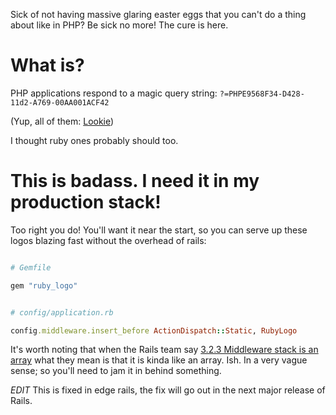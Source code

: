 Sick of not having massive glaring easter eggs that you can't do a thing about like in PHP? Be sick no more! The cure is here.

# What is?

PHP applications respond to a magic query string: `?=PHPE9568F34-D428-11d2-A769-00AA001ACF42`

(Yup, all of them: [Lookie](http://en.wikipedia.org/w/index.php?=PHPE9568F34-D428-11d2-A769-00AA001ACF42))

I thought ruby ones probably should too.

# This is badass. I need it in my production stack!

Too right you do! You'll want it near the start, so you can serve up these logos blazing fast without the overhead of rails:

```ruby

# Gemfile

gem "ruby_logo"

```

```ruby

# config/application.rb

config.middleware.insert_before ActionDispatch::Static, RubyLogo
```

It's worth noting that when the Rails team say [3.2.3 Middleware stack is an array](http://guides.rubyonrails.org/rails_on_rack.html#configuring-middleware-stack) what they mean is that it is kinda like an array. Ish. In a very vague sense; so you'll need to jam it in behind something.

*EDIT* This is fixed in edge rails, the fix will go out in the next major release of Rails.
